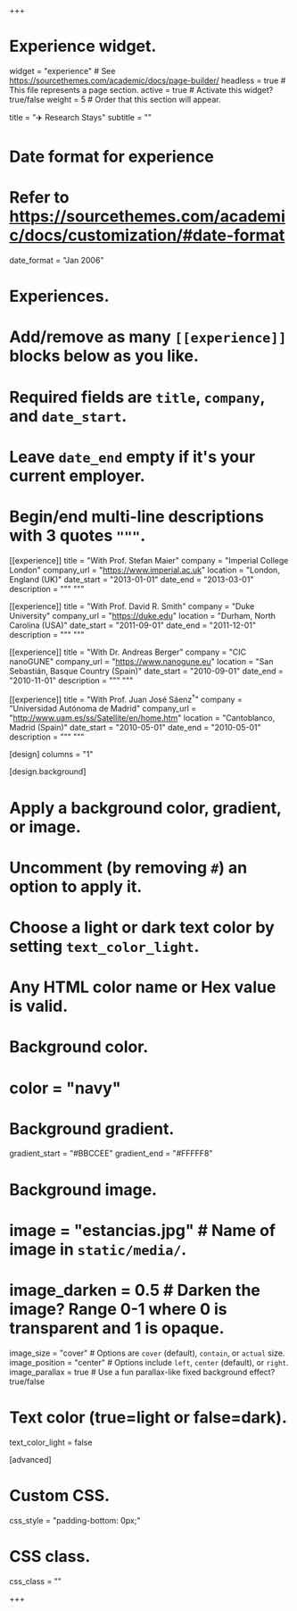 +++
# Experience widget.
widget = "experience"  # See https://sourcethemes.com/academic/docs/page-builder/
headless = true  # This file represents a page section.
active = true  # Activate this widget? true/false
weight = 5  # Order that this section will appear.

title = "✈️ Research Stays"
subtitle = ""

# Date format for experience
#   Refer to https://sourcethemes.com/academic/docs/customization/#date-format
date_format = "Jan 2006"

# Experiences.
#   Add/remove as many `[[experience]]` blocks below as you like.
#   Required fields are `title`, `company`, and `date_start`.
#   Leave `date_end` empty if it's your current employer.
#   Begin/end multi-line descriptions with 3 quotes `"""`.
[[experience]]
  title = "With Prof. Stefan Maier"
  company = "Imperial College London"
  company_url = "https://www.imperial.ac.uk"
  location = "London, England (UK)"
  date_start = "2013-01-01"
  date_end = "2013-03-01"
  description = """
  """

[[experience]]
  title = "With Prof. David R. Smith"
  company = "Duke University"
  company_url = "https://duke.edu"
  location = "Durham, North Carolina (USA)"
  date_start = "2011-09-01"
  date_end = "2011-12-01"
  description = """
  """
  
[[experience]]
  title = "With Dr. Andreas Berger"
  company = "CIC nanoGUNE"
  company_url = "https://www.nanogune.eu"
  location = "San Sebastián, Basque Country (Spain)"
  date_start = "2010-09-01"
  date_end = "2010-11-01"
  description = """
  """
  
[[experience]]
  title = "With Prof. Juan José Sáenz<sup>&dagger;</sup>"
  company = "Universidad Autónoma de Madrid"
  company_url = "http://www.uam.es/ss/Satellite/en/home.htm"
  location = "Cantoblanco, Madrid (Spain)"
  date_start = "2010-05-01"
  date_end = "2010-05-01"
  description = """
  """  
  
[design]
  columns = "1"  
  
[design.background]
  # Apply a background color, gradient, or image.
  #   Uncomment (by removing `#`) an option to apply it.
  #   Choose a light or dark text color by setting `text_color_light`.
  #   Any HTML color name or Hex value is valid.

  # Background color.
  # color = "navy"
  
  # Background gradient.
  gradient_start = "#BBCCEE"
  gradient_end = "#FFFFF8"
  
  # Background image.
  # image = "estancias.jpg"  # Name of image in `static/media/`.
  # image_darken = 0.5  # Darken the image? Range 0-1 where 0 is transparent and 1 is opaque.
  image_size = "cover"  #  Options are `cover` (default), `contain`, or `actual` size.
  image_position = "center"  # Options include `left`, `center` (default), or `right`.
  image_parallax = true  # Use a fun parallax-like fixed background effect? true/false
  
  # Text color (true=light or false=dark).
  text_color_light = false
  
[advanced]
 # Custom CSS. 
 css_style = "padding-bottom: 0px;"
 
 # CSS class.
 css_class = ""  

+++

